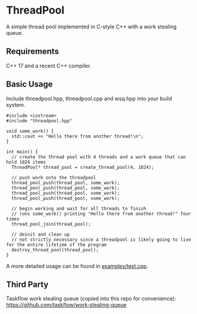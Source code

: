 # ThreadPool

A simple thread pool implemented in C-style C++ with a work stealing queue.  

## Requirements
C++ 17 and a recent C++ compiler.

## Basic Usage
Include threadpool.hpp, threadpool.cpp and wsq.hpp into your build system.

```
#include <iostream>
#include "threadpool.hpp"

void some_work() {
  std::cout << "Hello there from another thread!\n";
}

int main() {
  // create the thread pool with 4 threads and a work queue that can hold 1024 items
  ThreadPool* thread_pool = create_thread_pool(4, 1024);

  // push work onto the threadpool
  thread_pool_push(thread_pool, some_work);
  thread_pool_push(thread_pool, some_work);
  thread_pool_push(thread_pool, some_work);
  thread_pool_push(thread_pool, some_work);

  // begin working and wait for all threads to finish
  // runs some_work() printing "Hello there from another thread!" four times
  thread_pool_join(thread_pool);
  
  // deinit and clean up
  // not strictly necessary since a threadpool is likely going to live for the entire lifetime of the program
  destroy_thread_pool(thread_pool);
}
```
A more detailed usage can be found in [examples/test.cpp](examples/test.cpp).

## Third Party
Taskflow work stealing queue (copied into this repo for convenience): https://github.com/taskflow/work-stealing-queue

